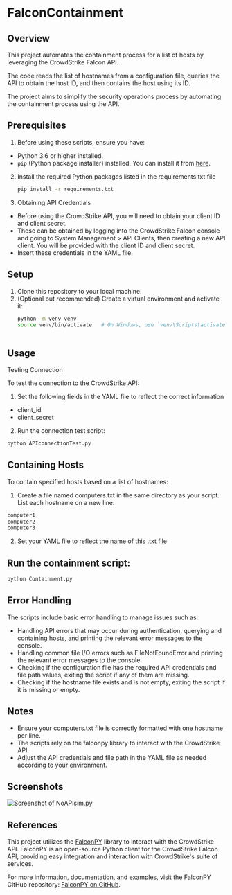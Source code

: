 # FalconContainment

## Overview
This project automates the containment process for a list of hosts by leveraging the CrowdStrike Falcon API. 

The code reads the list of hostnames from a configuration file, queries the API to obtain the host ID, and then contains the host using its ID. 

The project aims to simplify the security operations process by automating the containment process using the API.

## Prerequisites

1. Before using these scripts, ensure you have:
- Python 3.6 or higher installed.
- `pip` (Python package installer) installed. You can install it from [here](https://pip.pypa.io/en/stable/installation/).

2. Install the required Python packages listed in the requirements.txt file
   ```bash
   pip install -r requirements.txt
   
3. Obtaining API Credentials
- Before using the CrowdStrike API, you will need to obtain your client ID and client secret.
- These can be obtained by logging into the CrowdStrike Falcon console and going to System Management > API Clients, then creating a new API client. You will be provided with the client ID and client secret.
- Insert these credentials in the YAML file.

## Setup

1. Clone this repository to your local machine.
2. (Optional but recommended) Create a virtual environment and activate it:
   ```bash
   python -m venv venv
   source venv/bin/activate   # On Windows, use `venv\Scripts\activate`
  
## Usage
Testing Connection

To test the connection to the CrowdStrike API:

1. Set the following fields in the YAML file to reflect the correct information
- client_id
- client_secret

2. Run the connection test script:

```bash
python APIconnectionTest.py
```

## Containing Hosts
To contain specified hosts based on a list of hostnames:
1. Create a file named computers.txt in the same directory as your script. List each hostname on a new line:
```bash
computer1
computer2
computer3
```

2. Set your YAML file to reflect the name of this .txt file 

## Run the containment script:
```bash
python Containment.py
```

## Error Handling
The scripts include basic error handling to manage issues such as:
- Handling API errors that may occur during authentication, querying and containing hosts, and printing the relevant error messages to the console.
- Handling common file I/O errors such as FileNotFoundError and printing the relevant error messages to the console.
- Checking if the configuration file has the required API credentials and file path values, exiting the script if any of them are missing.
- Checking if the hostname file exists and is not empty, exiting the script if it is missing or empty.

## Notes
- Ensure your computers.txt file is correctly formatted with one hostname per line.
- The scripts rely on the falconpy library to interact with the CrowdStrike API.
- Adjust the API credentials and file path in the YAML file as needed according to your environment. 

## Screenshots

![Screenshot of NoAPIsim.py](https://i.imgur.com/m8bBV0m.png "NoAPIsim.py")


  ## References

This project utilizes the [FalconPY](https://github.com/CrowdStrike/falconpy) library to interact with the CrowdStrike API. FalconPY is an open-source Python client for the CrowdStrike Falcon API, providing easy integration and interaction with CrowdStrike's suite of services.

For more information, documentation, and examples, visit the FalconPY GitHub repository: [FalconPY on GitHub](https://github.com/CrowdStrike/falconpy).
